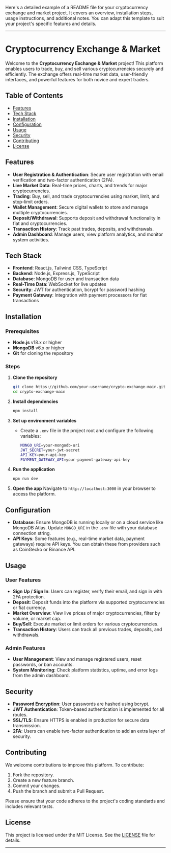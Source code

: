Here's a detailed example of a README file for your cryptocurrency exchange and market project. It covers an overview, installation steps, usage instructions, and additional notes. You can adapt this template to suit your project's specific features and details.

---

# Cryptocurrency Exchange & Market

Welcome to the **Cryptocurrency Exchange & Market** project! This platform enables users to trade, buy, and sell various cryptocurrencies securely and efficiently. The exchange offers real-time market data, user-friendly interfaces, and powerful features for both novice and expert traders.

## Table of Contents
- [Features](#features)
- [Tech Stack](#tech-stack)
- [Installation](#installation)
- [Configuration](#configuration)
- [Usage](#usage)
- [Security](#security)
- [Contributing](#contributing)
- [License](#license)

## Features
- **User Registration & Authentication**: Secure user registration with email verification and two-factor authentication (2FA).
- **Live Market Data**: Real-time prices, charts, and trends for major cryptocurrencies.
- **Trading**: Buy, sell, and trade cryptocurrencies using market, limit, and stop-limit orders.
- **Wallet Management**: Secure digital wallets to store and manage multiple cryptocurrencies.
- **Deposit/Withdrawal**: Supports deposit and withdrawal functionality in fiat and cryptocurrencies.
- **Transaction History**: Track past trades, deposits, and withdrawals.
- **Admin Dashboard**: Manage users, view platform analytics, and monitor system activities.
  
## Tech Stack
- **Frontend**: React.js, Tailwind CSS, TypeScript
- **Backend**: Node.js, Express.js, TypeScript
- **Database**: MongoDB for user and transaction data
- **Real-Time Data**: WebSocket for live updates
- **Security**: JWT for authentication, bcrypt for password hashing
- **Payment Gateway**: Integration with payment processors for fiat transactions

## Installation

### Prerequisites
- **Node.js** v18.x or higher
- **MongoDB** v6.x or higher
- **Git** for cloning the repository

### Steps

1. **Clone the repository**
    ```bash
    git clone https://github.com/your-username/crypto-exchange-main.git
    cd crypto-exchange-main
    ```

2. **Install dependencies**
    ```bash
    npm install
    ```

3. **Set up environment variables**
   - Create a `.env` file in the project root and configure the following variables:
     ```bash
     MONGO_URI=your-mongodb-uri
     JWT_SECRET=your-jwt-secret
     API_KEY=your-api-key
     PAYMENT_GATEWAY_API=your-payment-gateway-api-key
     ```

4. **Run the application**
    ```bash
    npm run dev
    ```

5. **Open the app**
   Navigate to `http://localhost:3000` in your browser to access the platform.

## Configuration

- **Database**: Ensure MongoDB is running locally or on a cloud service like MongoDB Atlas. Update `MONGO_URI` in the `.env` file with your database connection string.
- **API Keys**: Some features (e.g., real-time market data, payment gateways) require API keys. You can obtain these from providers such as CoinGecko or Binance API.

## Usage

### User Features
- **Sign Up / Sign In**: Users can register, verify their email, and sign in with 2FA protection.
- **Deposit**: Deposit funds into the platform via supported cryptocurrencies or fiat currency.
- **Market Overview**: View live prices of major cryptocurrencies, filter by volume, or market cap.
- **Buy/Sell**: Execute market or limit orders for various cryptocurrencies.
- **Transaction History**: Users can track all previous trades, deposits, and withdrawals.

### Admin Features
- **User Management**: View and manage registered users, reset passwords, or ban accounts.
- **System Monitoring**: Check platform statistics, uptime, and error logs from the admin dashboard.

## Security

- **Password Encryption**: User passwords are hashed using bcrypt.
- **JWT Authentication**: Token-based authentication is implemented for all routes.
- **SSL/TLS**: Ensure HTTPS is enabled in production for secure data transmission.
- **2FA**: Users can enable two-factor authentication to add an extra layer of security.

## Contributing

We welcome contributions to improve this platform. To contribute:
1. Fork the repository.
2. Create a new feature branch.
3. Commit your changes.
4. Push the branch and submit a Pull Request.

Please ensure that your code adheres to the project's coding standards and includes relevant tests.

## License

This project is licensed under the MIT License. See the [LICENSE](LICENSE) file for details.

---
